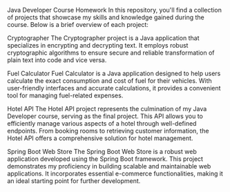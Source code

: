 Java Developer Course Homework
In this repository, you'll find a collection of projects that showcase my skills and knowledge gained during the course. Below is a brief overview of each project:

Cryptographer
The Cryptographer project is a Java application that specializes in encrypting and decrypting text. It employs robust cryptographic algorithms to ensure secure and reliable transformation of plain text into code and vice versa.

Fuel Calculator
Fuel Calculator is a Java application designed to help users calculate the exact consumption and cost of fuel for their vehicles. With user-friendly interfaces and accurate calculations, it provides a convenient tool for managing fuel-related expenses.

Hotel API
The Hotel API project represents the culmination of my Java Developer course, serving as the final project. This API allows you to efficiently manage various aspects of a hotel through well-defined endpoints. From booking rooms to retrieving customer information, the Hotel API offers a comprehensive solution for hotel management.

Spring Boot Web Store
The Spring Boot Web Store is a robust web application developed using the Spring Boot framework. This project demonstrates my proficiency in building scalable and maintainable web applications. It incorporates essential e-commerce functionalities, making it an ideal starting point for further development.
